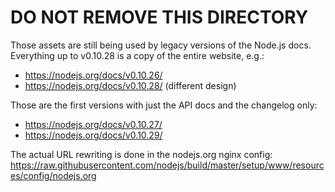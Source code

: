 # DO NOT REMOVE THIS DIRECTORY

Those assets are still being used by legacy versions of the Node.js docs.
Everything up to v0.10.28 is a copy of the entire website, e.g.:

* https://nodejs.org/docs/v0.10.26/
* https://nodejs.org/docs/v0.10.28/ (different design)

Those are the first versions with just the API docs and the changelog only:

* https://nodejs.org/docs/v0.10.27/
* https://nodejs.org/docs/v0.10.29/

The actual URL rewriting is done in the nodejs.org nginx config:
https://raw.githubusercontent.com/nodejs/build/master/setup/www/resources/config/nodejs.org
